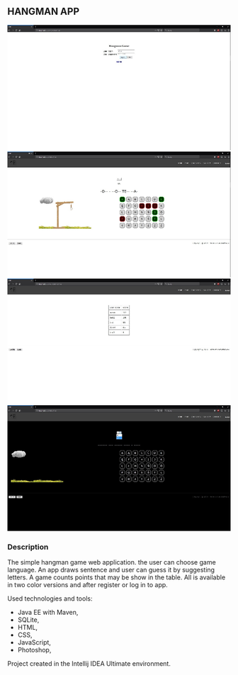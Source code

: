 ## HANGMAN APP
![design](docs/login.jpg "Login page")
![design](docs/game.jpg "Game page")
![design](docs/score.jpg "Score page")
![design](docs/game2.jpg "Game page")

### Description
The simple hangman game web application. the user can choose game language. An app draws sentence and user can guess it by suggesting letters. A game counts points that may be show in the table. All is available in two color versions and after register or log in to app.

Used technologies and tools:
- Java EE with Maven,
- SQLite,
- HTML,
- CSS,
- JavaScript,
- Photoshop,

Project created in the Intellij IDEA Ultimate environment.

